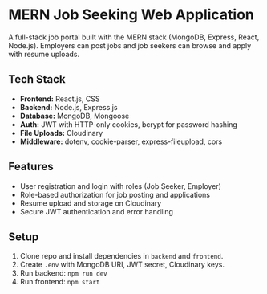 # MERN Job Seeking Web Application

A full-stack job portal built with the MERN stack (MongoDB, Express, React, Node.js). Employers can post jobs and job seekers can browse and apply with resume uploads.

## Tech Stack
- **Frontend:** React.js, CSS
- **Backend:** Node.js, Express.js
- **Database:** MongoDB, Mongoose
- **Auth:** JWT with HTTP-only cookies, bcrypt for password hashing
- **File Uploads:** Cloudinary
- **Middleware:** dotenv, cookie-parser, express-fileupload, cors

## Features
- User registration and login with roles (Job Seeker, Employer)
- Role-based authorization for job posting and applications
- Resume upload and storage on Cloudinary
- Secure JWT authentication and error handling

## Setup
1. Clone repo and install dependencies in `backend` and `frontend`.
2. Create `.env` with MongoDB URI, JWT secret, Cloudinary keys.
3. Run backend: `npm run dev`
4. Run frontend: `npm start`
